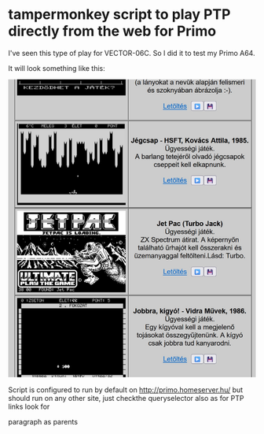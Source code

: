 # tampermonkey script to play PTP directly from the web for Primo

I've seen this type of play for VECTOR-06C. So I did it to test my Primo A64.

It will look something like this:

![image](image.jpg)

Script is configured to run by default on http://primo.homeserver.hu/ but should run on any other site, just checkthe queryselector also as for PTP links look for <p> paragraph as parents
